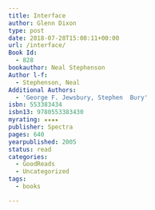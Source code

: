 ```yaml
---
title: Interface
author: Glenn Dixon
type: post
date: 2018-07-28T15:08:11+00:00
url: /interface/
Book Id:
  - 828
bookauthor: Neal Stephenson
Author l-f:
  - Stephenson, Neal
Additional Authors:
  - 'George F. Jewsbury, Stephen  Bury'
isbn: 553383434
isbn13: 9780553383430
myrating: ★★★★
publisher: Spectra
pages: 640
yearpublished: 2005
status: read
categories:
  - GoodReads
  - Uncategorized
tags:
  - books

---
```

